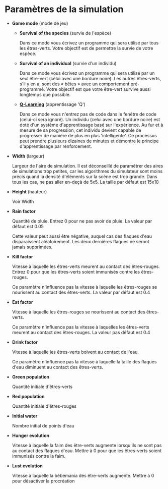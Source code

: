 # Paramètres de la simulation

- **Game mode** (mode de jeu)

    - **Survival of the species** (survie de l'espèce)

        Dans ce mode vous écrivez un programme qui sera utilisé par
        tous les êtres-verts. Votre objectif est de permettre la
        survie de votre espèce.

    - **Survival of an individual** (survie d'un individu)
    
        Dans ce mode vous écrivez un programme qui sera utilisé par un
        seul être-vert (celui avec une bordure noire). Les autres
        êtres-verts, s'il y en a, sont des « bêtes » avec un
        comportement pré-programmé. Votre objectif est que votre
        être-vert survive aussi longtemps que possible.

    - **[Q-Learning](qlearning.md)** (apprentissage 'Q')
    
        Dans ce mode vous n'entrez pas de code dans le fenêtre de code
        (celui-ci sera ignoré). Un individu (celui avec une bordure
        noire) est doté d'un système d'apprentissage basé sur
        l'expérience. Au fur et à mesure de sa progression, cet
        individu devient capable de progresser de manière de plus en
        plus 'intelligente'. Ce processus peut prendre plusieurs
        dizaines de minutes et démontre le principe d'apprentissage
        par renforcement.

- **Width** (largeur)

    Largeur de l'aire de simulation. Il est déconseillé de paramétrer
    des aires de simulations trop petites, car les algorithmes du
    simulateur sont moins précis quand la densité d'éléments sur la
    scène est trop grande. Dans tous les cas, ne pas aller en-deçà de
    5x5. La taille par défaut est 15x10

- **Height** (hauteur)
  
    Voir Width

- **Rain factor**
  
    Quantité de pluie. Entrez 0 pour ne pas avoir de pluie. La valeur
    par défaut est 0.05
  
    Cette valeur peut aussi être négative, auquel cas des flaques
    d'eau disparaissent aléatoirement. Les deux dernières flaques ne
    seront jamais supprimées.

- **Kill factor**

    Vitesse à laquelle les êtres-verts meurent au contact des
    êtres-rouges. Entrez 0 pour que les êtres-verts soient immunisés
    contre les êtres-rouges.

    Ce paramètre n'influence pas la vitesse à laquelle les
    êtres-rouges se nourissent au contact des êtres-verts. La valeur
    par défaut est 0.4

- **Eat factor**

    Vitesse à laquelle les êtres-rouges se nourissent au contact des
    êtres-verts.
    
    Ce paramètre n'influence pas la vitesse à laquelles les
    êtres-verts meurent au contact des êtres-rouges. La valeur pas
    défaut est 0.4

- **Drink factor**

    Vitesse à laquelle les êtres-verts boivent au contact de l'eau.
    
    Ce paramètre n'influence pas la vitesse à laquelle la taille des
    flaques d'eau diminuent au contact des êtres-verts.

- **Green population**

    Quantité initiale d'êtres-verts

- **Red population**

    Quantité initiale d'êtres-rouges

- **Initial water**

    Nombre initial de points d'eau

- **Hunger evolution**

    Vitesse à laquelle la faim des être-verts augmente lorsqu'ils ne
    sont pas au contact des flaques d'eau. Mettre à 0 pour que les
    êtres-verts soient immunisés contre la faim.

- **Lust evolution**

    Vitesse à laquelle la bébémania des être-verts augmente. Mettre à
    0 pour désactiver la procréation
